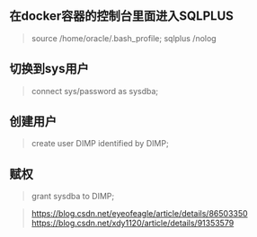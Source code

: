 
## 在docker容器的控制台里面进入SQLPLUS
> source /home/oracle/.bash_profile; sqlplus /nolog

## 切换到sys用户
> connect sys/password as sysdba;

## 创建用户
> create user DIMP identified by DIMP;

## 赋权
> grant sysdba to DIMP;
  

> https://blog.csdn.net/eyeofeagle/article/details/86503350
> https://blog.csdn.net/xdy1120/article/details/91353579